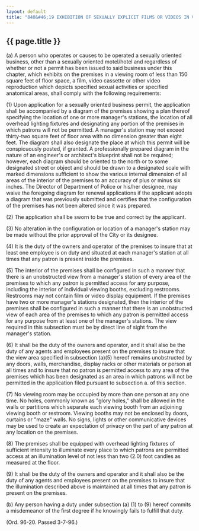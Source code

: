 ---
layout: default 
title: "840&#46;19 EXHIBITION OF SEXUALLY EXPLICIT FILMS OR VIDEOS IN VIDEO BOOTHS."---

{{ page.title }}
----------------

​(a) A person who operates or causes to be operated a sexually oriented
business, other than a sexually oriented motel/hotel and regardless of
whether or not a permit has been issued to said business under this
chapter, which exhibits on the premises in a viewing room of less than
150 square feet of floor space, a film, video cassette or other video
reproduction which depicts specified sexual activities or specified
anatomical areas, shall comply with the following requirements:

​(1) Upon application for a sexually oriented business permit, the
application shall be accompanied by a diagram of the premises showing a
plan thereof specifying the location of one or more manager's stations,
the location of all overhead lighting fixtures and designating any
portion of the premises in which patrons will not be permitted. A
manager's station may not exceed thirty-two square feet of floor area
with no dimension greater than eight feet. The diagram shall also
designate the place at which this permit will be conspicuously posted,
if granted. A professionally prepared diagram in the nature of an
engineer's or architect's blueprint shall not be required; however, each
diagram should be oriented to the north or to some designated street or
object and should be drawn to a designated scale with marked dimensions
sufficient to show the various internal dimension of all areas of the
interior of the premises to an accuracy of plus or minus six inches. The
Director of Department of Police or his/her designee, may waive the
foregoing diagram for renewal applications if the applicant adopts a
diagram that was previously submitted and certifies that the
configuration of the premises has not been altered since it was
prepared.

​(2) The application shall be sworn to be true and correct by the
applicant.

​(3) No alteration in the configuration or location of a manager's
station may be made without the prior approval of the City or its
designee.

​(4) It is the duty of the owners and operator of the premises to insure
that at least one employee is on duty and situated at each manager's
station at all times that any patron is present inside the premises.

​(5) The interior of the premises shall be configured in such a manner
that there is an unobstructed view from a manager's station of every
area of the premises to which any patron is permitted access for any
purpose, including the interior of individual viewing booths, excluding
restrooms. Restrooms may not contain film or video display equipment. If
the premises have two or more manager's stations designated, then the
interior of the premises shall be configured in such a manner that there
is an unobstructed view of each area of the premises to which any patron
is permitted access for any purpose from at least one of the manager's
stations. The view required in this subsection must be by direct line of
sight from the manager's station.

​(6) It shall be the duty of the owners and operator, and it shall also
be the duty of any agents and employees present on the premises to
insure that the view area specified in subsection (a)(5) hereof remains
unobstructed by any doors, walls, merchandise, display racks or other
materials or person at all times and to insure that no patron is
permitted access to any area of the premises which has been designated
as an area in which patrons will not be permitted in the application
filed pursuant to subsection a. of this section.

​(7) No viewing room may be occupied by more than one person at any one
time. No holes, commonly known as "glory holes," shall be allowed in the
walls or partitions which separate each viewing booth from an adjoining
viewing booth or restroom. Viewing booths may not be enclosed by doors,
curtains or "maze" walls. No signs, lights or other communicative
devices may be used to create an expectation of privacy on the part of
any patron at any location on the premises.

​(8) The premises shall be equipped with overhead lighting fixtures of
sufficient intensity to illuminate every place to which patrons are
permitted access at an illumination level of not less than two (2.0)
foot candles as measured at the floor.

​(9) It shall be the duty of the owners and operator and it shall also
be the duty of any agents and employees present on the premises to
insure that the illumination described above is maintained at all times
that any patron is present on the premises.

​(b) Any person having a duty under subsection (a) (1) to (9) hereof
commits a misdemeanor of the first degree if he knowingly fails to
fulfill that duty.

(Ord. 96-20. Passed 3-7-96.)
